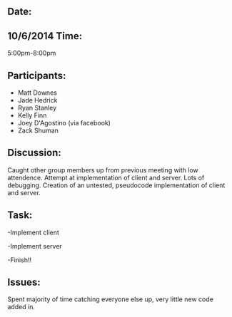 Date:
--------
10/6/2014
Time: 
--------
5:00pm-8:00pm

Participants:
------------------
 - Matt Downes
 - Jade Hedrick
 - Ryan Stanley
 - Kelly Finn
 - Joey D'Agostino (via facebook)
 - Zack Shuman

Discussion:
----------------
Caught other group members up from previous meeting with low attendence. Attempt at implementation of client and server. Lots
of debugging. Creation of an untested, pseudocode implementation of client and server.

Task:
--------
-Implement client

-Implement server

-Finish!!

Issues:
----------
Spent majority of time catching everyone else up, very little new code added in. 

